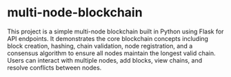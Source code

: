 # multi-node-blockchain
This project is a simple multi-node blockchain built in Python using Flask for API endpoints. It demonstrates the core blockchain concepts including block creation, hashing, chain validation, node registration, and a consensus algorithm to ensure all nodes maintain the longest valid chain. Users can interact with multiple nodes, add blocks, view chains, and resolve conflicts between nodes.
